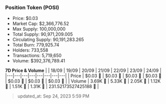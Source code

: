 
  ### Position Token (POSI)
  - Price: $0.03
  - Market Cap: $2,366,776.52
  - Max Supply: 100,000,000
  - Total Supply: 90,971,209.005
  - Circulating Supply: 90,191,283.265
  - Total Burn: 779,925.74
  - Holders: 733,558
  - Transactions: 5,719,650
  - Volume: $392,376,789.41

  **7D Price & Volume**
  | | 18&#x2F;09 | 19&#x2F;09 | 20&#x2F;09 | 21&#x2F;09 | 22&#x2F;09 | 23&#x2F;09 | 24&#x2F;09 |
  |---|---|---|---|---|---|---|---|
  | Price | $0.03 🚀 | $0.03 🔻 | $0.03 🔻 | $0.03 🔻 | $0.03 🔻 | $0.03 🔻 | $0.03 🚀 |
  | Volume | 3.69K 🚀 | 5.33K 🚀 | 2.05K 🔻 | 1.12K 🔻 | 1.51K 🚀 | 1.31K 🔻 | 231.52173527425188 🔻 |

  > updated_at: Sep 24, 2023 5:59 PM

